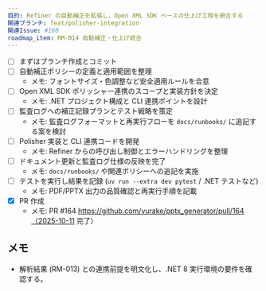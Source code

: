 ```yaml
---
目的: Refiner の自動補正を拡張し、Open XML SDK ベースの仕上げ工程を統合する
関連ブランチ: feat/polisher-integration
関連Issue: #160
roadmap_item: RM-014 自動補正・仕上げ統合
---
```


- [ ] まずはブランチ作成とコミット
- [ ] 自動補正ポリシーの定義と適用範囲を整理
  - メモ: フォントサイズ・色調整など安全適用ルールを合意
- [ ] Open XML SDK ポリッシャー連携のスコープと実装方針を決定
  - メモ: .NET プロジェクト構成と CLI 連携ポイントを設計
- [ ] 監査ログへの補正記録プランとテスト戦略を策定
  - メモ: 監査ログフォーマットと再実行フローを `docs/runbooks/` に追記する案を検討
- [ ] Polisher 実装と CLI 連携コードを開発
  - メモ: Refiner からの呼び出し制御とエラーハンドリングを整理
- [ ] ドキュメント更新と監査ログ仕様の反映を完了
  - メモ: `docs/runbooks/` や関連ポリシーへの追記を実施
- [ ] テストを実行し結果を記録 (`uv run --extra dev pytest` / .NET テストなど)
  - メモ: PDF/PPTX 出力の品質確認と再実行手順を記載
- [x] PR 作成
  - メモ: PR #164 https://github.com/yurake/pptx_generator/pull/164（2025-10-11 完了）

## メモ
- 解析結果 (RM-013) との連携前提を明文化し、.NET 8 実行環境の要件を確認する。
